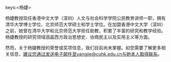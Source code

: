 keys:<杨婕>


杨婕教授现任香港中文大学（深圳）人文与社会科学学院公民教育讲师一职，拥有清华大学博士学位、北京师范大学硕士和学士学位。在加盟香港中文大学（深圳）之前，她曾在清华大学和北京师范大学担任助教，积累了丰富的研究和教学经验。杨婕教授的研究领域涵盖西方政治思想史、协商民主以及实用主义等方面。

然而，关于杨婕教授的荣誉或奖项信息，我们目前尚未掌握。如您需要了解更多相关信息，建议您通过发送电子邮件至yangjie@cuhk.edu.cn与她本人取得联系。